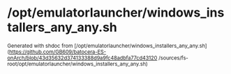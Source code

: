 # /opt/emulatorlauncher/windows_installers_any_any.sh




<sub>Generated with shdoc from [/opt/emulatorlauncher/windows_installers_any_any.sh](https://github.com/GB609/batocera-ES-onArch/blob/43d35632d374133388d9a9fc48adbfa77cd43120
/sources/fs-root/opt/emulatorlauncher/windows_installers_any_any.sh)</sub>